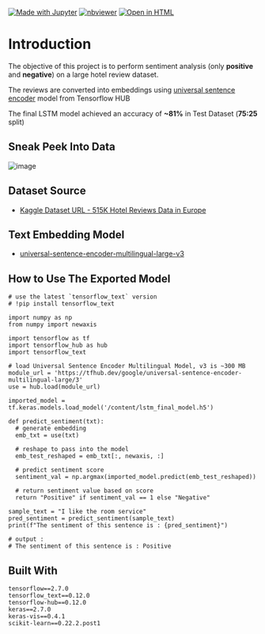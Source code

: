 [![Made with Jupyter](https://img.shields.io/badge/Made%20with-Jupyter-orange?logo=Jupyter)](https://jupyter.org/try) [![nbviewer](https://raw.githubusercontent.com/jupyter/design/master/logos/Badges/nbviewer_badge.svg)](https://nbviewer.org/github/ahmedshahriar/Sentiment-Analysis/blob/main/SA-with-Universal-Sentence-Encoder/SA-Hotel-Reviews.ipynb) [![Open in HTML](https://img.shields.io/badge/Html-Open%20Notebook-blue?logo=HTML5)](https://nbviewer.org/github/ahmedshahriar/Sentiment-Analysis/blob/main/SA-with-Universal-Sentence-Encoder/SA-Hotel-Reviews.html)

# Introduction

The objective of this project is to perform sentiment analysis (only **positive** and **negative**) on a large hotel review dataset.

The reviews are converted into embeddings using [universal sentence encoder](https://tfhub.dev/google/universal-sentence-encoder-multilingual-large) model from Tensorflow HUB

The final LSTM model achieved an accuracy of **~81%** in Test Dataset (**75:25** split)

## Sneak Peek Into Data
![image](https://user-images.githubusercontent.com/40615350/141520815-5dda08ec-62e5-4eed-b7cc-ba28e55fb42b.png)


## Dataset Source
* [Kaggle Dataset URL - 515K Hotel Reviews Data in Europe](https://www.kaggle.com/jiashenliu/515k-hotel-reviews-data-in-europe)

## Text Embedding Model
* [universal-sentence-encoder-multilingual-large-v3](https://tfhub.dev/google/universal-sentence-encoder-multilingual-large/3)

## How to Use The Exported Model

```
# use the latest `tensorflow_text` version
# !pip install tensorflow_text

import numpy as np
from numpy import newaxis

import tensorflow as tf
import tensorflow_hub as hub
import tensorflow_text

# load Universal Sentence Encoder Multilingual Model, v3 is ~300 MB
module_url = 'https://tfhub.dev/google/universal-sentence-encoder-multilingual-large/3'
use = hub.load(module_url)

imported_model = tf.keras.models.load_model('/content/lstm_final_model.h5')

def predict_sentiment(txt):
  # generate embedding
  emb_txt = use(txt)
  
  # reshape to pass into the model
  emb_test_reshaped = emb_txt[:, newaxis, :]
  
  # predict sentiment score
  sentiment_val = np.argmax(imported_model.predict(emb_test_reshaped))
  
  # return sentiment value based on score
  return "Positive" if sentiment_val == 1 else "Negative"

sample_text = "I like the room service"
pred_sentiment = predict_sentiment(sample_text)
print(f"The sentiment of this sentence is : {pred_sentiment}")

# output : 
# The sentiment of this sentence is : Positive

```


## Built With
```
tensorflow==2.7.0
tensorflow_text==0.12.0
tensorflow-hub==0.12.0
keras==2.7.0
keras-vis==0.4.1
scikit-learn==0.22.2.post1
```
